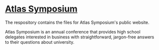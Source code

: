 [Atlas Symposium](http://kortaggio.github.io/AtlasSymposium/)
==============

The respository contains the files for Atlas Symposium's public website.

Atlas Symposium is an annual conference that provides high school delegates interested in business with straightforward, jargon-free answers to their questions about university.
